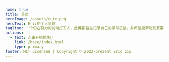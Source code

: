 ```yaml
---
home: true
title: 首页
heroImage: /assets/cute.png
heroText: Eric的个人星球
tagline: 一个仍在努力的前端打工人，此博客旨在记录自己的学习总结，并希望能帮助到有需要的朋友~
actions:
  - text: 点击开始修炼🤪
    link: /base/index.html
    type: primary
footer: MIT Licensed | Copyright © 2023-present Eric Liu
---
```

